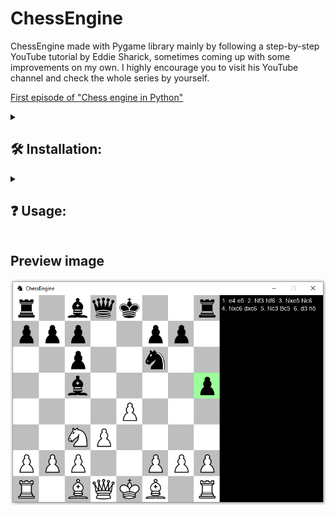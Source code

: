 # ChessEngine
ChessEngine made with Pygame library mainly by following a step-by-step YouTube tutorial by Eddie Sharick, sometimes coming up with some improvements on my own.
I highly encourage you to visit his YouTube channel and check the whole series by yourself.

[First episode of "Chess engine in Python"](https://www.youtube.com/watch?v=EnYui0e73Rs&ab_channel=EddieSharick)



<details><summary> <h2> 🛠️ Installation:  </summary> 

• Install pygame

```bash
pip install pygame
```

• Clone this repository.

• Run ChessMain.py
</details>



<details><summary> <h2> ❓ Usage:  </summary> 

• Press `z` to undo a move.

• Press `r` to reset the game.
</details>



## Preview image

![app_preview](https://github.com/SzymCode/ChessEngine/blob/main/Chess/images/preview.png)
